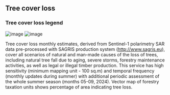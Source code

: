 ## Tree cover loss

### Tree cover loss legend
![image](legenda_pix.png)
![image](legenda_points.png)

Tree cover loss monthly estimates, derived from Sentinel-1 polarimetry
SAR data pre-processed with SAGRIS production system
(http://www.sagris.eu), cover all scenarios of natural and man-made 
causes of the loss of trees, including natural tree fall due to aging,
severe storms, forestry maintenance activities, as well as legal or
illegal timber production. This service has high sensitivity (minimum
mapping unit - 100 sq.m) and temporal frequency (monthly updates during
summer) with additional periodic assessment of the whole summer season
(months 05-09, 2024). Vector map of forestry taxation units shows
percentage of area indicating tree loss.
